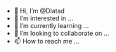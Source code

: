 - 👋 Hi, I’m @Dlatad
- 👀 I’m interested in ...
- 🌱 I’m currently learning ...
- 💞️ I’m looking to collaborate on ...
- 📫 How to reach me ...

<!---
Dlatad/Dlatad is a ✨ special ✨ repository because its `README.md` (this file) appears on your GitHub profile.
You can click the Preview link to take a look at your changes.
--->

